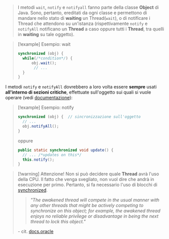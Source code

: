 > I metodi `wait`, `notify` e `notifyall` fanno parte della classe **Object** di Java. Sono, pertanto, ereditati da ogni classe e permettono di mandare nello stato di **waiting** un Thread(`wait`), o di notificare i Thread che attendono su un'istanza  (rispettivamente `notify` e `notifyAll` notificano un **Thread** a caso oppure tutti i **Thread**, tra quelli in **waiting** su tale oggetto).

> [!example] Esempio: wait
> ``` java
> synchronized (obj) {
> 	while(/*condition*/) {
> 		obj.wait();
> 		 // ...
> 	}
> }
> ```

I metodi `notify` e `notifyAll` dovrebbero a loro volta essere **sempre** usati **all'interno di sezioni critiche**, effettuate sull'oggetto sui quali si vuole operare (vedi [documentazione](https://docs.oracle.com/javase/8/docs/api/java/lang/Object.html#notify--)):

> [!example] Esempio: notify
> ``` java
> synchronized (obj) {  // sincronizzazione sull'oggetto
> 	// ...
> 	obj.notifyAll();
> }
> ```
> 
> oppure
> 
> ``` java
> public static synchronized void update() {
> 	// ... /*updates on this*/
> 	this.notify();
> }
> ```

> [!warning] Attenzione!
> Non si può decidere quale **Thread** avrà l'uso della CPU. Il fatto che venga svegliato, non vuol dire che andrà in esecuzione per primo. Pertanto, si fa necessario l'uso di blocchi di [synchronized](<./Synchronized.md>).
> > *"The awakened thread will compete in the usual manner with any other threads that might be actively competing to synchronize on this object; for example, the awakened thread enjoys no reliable privilege or disadvantage in being the next thread to lock this object."* 
>
> \- cit. [docs.oracle](https://docs.oracle.com/javase/8/docs/api/java/lang/Object.html#notify--)

